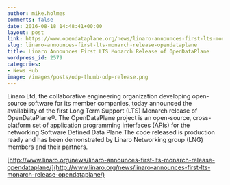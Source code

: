 ```yaml
---
author: mike.holmes
comments: false
date: 2016-08-18 14:48:41+00:00
layout: post
link: https://www.opendataplane.org/news/linaro-announces-first-lts-monarch-release-opendataplane/
slug: linaro-announces-first-lts-monarch-release-opendataplane
title: Linaro Announces First LTS Monarch Release of OpenDataPlane
wordpress_id: 2579
categories:
- News Hub
image: /images/posts/odp-thumb-odp-release.png
---
```


Linaro Ltd, the collaborative engineering organization developing open-source software for its member companies, today announced the availability of the first Long Term Support (LTS) Monarch release of OpenDataPlane®. The OpenDataPlane project is an open-source, cross-platform set of application programming interfaces (APIs) for the networking Software Defined Data Plane.The code released is production ready and has been demonstrated by Linaro Networking group (LNG) members and their partners.

[http://www.linaro.org/news/linaro-announces-first-lts-monarch-release-opendataplane/](http://www.linaro.org/news/linaro-announces-first-lts-monarch-release-opendataplane/)
